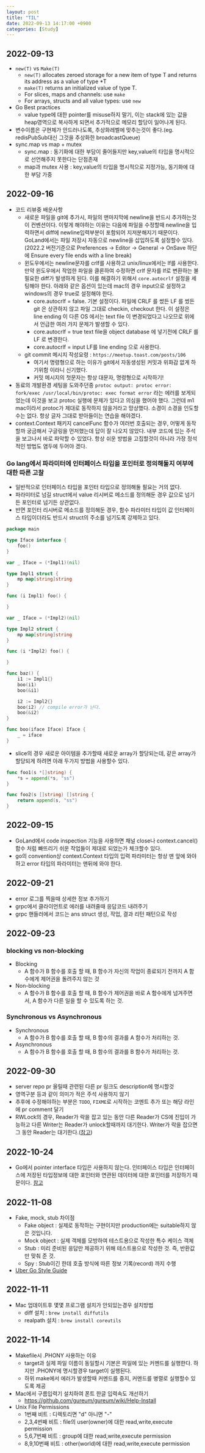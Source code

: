 ```yaml
---
layout: post
title: "TIL"
date: 2022-09-13 14:17:00 +0900
categories: [Study]
---
```


## 2022-09-13
- `new(T)` vs `Make(T)`
    - `new(T)` allocates zeroed storage for a new item of type T and returns its address as a value of type *T
    - `make(T)` returns an initialized value of type T.
    - For slices, maps and channels: use `make`
    - For arrays, structs and all value types: use  `new`
- Go Best practices
    - value type에 대한 pointer를 misuse하지 말기, 이는 stack에 있는 값을 heap영역으로 복사하게 되면서 추가적으로 메모리 할당이 일어나게 된다.
- 변수이름은 구현체가 안드러나도록, 추상화레벨에 맞추는것이 좋다.(eg. redisPubSub대신 그것을 추상화한 broadcastQueue)
- sync.map vs map + mutex
    - sync.map : 동기화에 대한 부담이 줄어들지만 key,value의 타입을 명시적으로 선언해주지 못한다는 단점존재
    - map과 mutex 사용 : key,value의 타입을 명시적으로 지정가능, 동기화에 대한 부담 가중

## 2022-09-16
- 코드 리뷰중 배운사항
    - 새로운 파일을 git에 추가시, 파일의 맨마지막에 newline을 반드시 추가하는것이 컨벤션이다. 이렇게 해야하는 이유는 다음에 파일을 수정할때 newline을 입력하면서 diff에 newline입력부분이 포함되어 지저분해지기 때문이다. GoLand에서는 파일 저장시 자동으로 newline을 삽입하도록 설정할수 있다.(2022.2 버전기준으로 Preferences -> Editor -> General -> OnSave 하단에 Ensure every file ends with a line break)
    - 윈도우에서는 newline문자를 crlf를 사용하고 unix/linux에서는 lf를 사용한다. 만약 윈도우에서 작업한 파일을 클론하여 수정하면 crlf 문자를 lf로 변환하는 불필요한 diff가 발생하게 된다. 이를 해결하기 위해서 `core.autocrlf` 설정을 세팅해야 한다. 아래와 같은 옵션이 있는데 mac의 경우 input으로 설정하고 windows의 경우 true로 설정해야 한다.
        - core.autocrlf = false. 기본 설정이다. 파일에 CRLF 를 썼든 LF 를 썼든 git 은 상관하지 않고 파일 그대로 checkin, checkout 한다. 이 설정은 line ending 이 다른 OS 에서는 text file 이 변경되었다고 나오므로 위에서 언급한 여러 가지 문제가 발생할 수 있다.
        - core.autocrlf = true text file을 object database 에 넣기전에 CRLF 를 LF 로 변경한다.
        - core.autocrlf = input LF를 line ending 으로 사용한다.
    - git commit 메시지 작성요령 : `https://meetup.toast.com/posts/106`
        - 여기서 명령형으로 하는 이유가 git에서 자동생성된 커밋과 위화감 없게 하기위함 이라니 신기했다.
        - 커밋 메시지의 첫문자는 항상 대문자, 명령형으로 시작하기!
- 동료의 개발환경 세팅을 도와주던중 `protoc output: protoc error: fork/exec /usr/local/bin/protoc: exec format error` 라는 에러를 보게되었는데 이것을 보고 protoc 실행에 문제가 있다고 의심을 했어야 했다. 그런데 m1 mac이라서 protoc가 제대로 동작하지 않을거라고 망상했다. 소경이 소경을 인도할수는 없다. 항상 글자 그대로 받아들이는 연습을 해야겠다.
- context.Context 패키지 cancelFunc 함수가 여러번 호출되는 경우, 어떻게 동작할까 궁금해서 구글링을 먼저했는데 답이 잘 나오지 않았다. 내부 코드에 있는 주석을 보고나서 바로 파악할 수 있었다. 항상 쉬운 방법을 고집할것이 아니라 가장 정석적인 방법도 염두에 두어야 겠다.

### Go lang에서 파라미터에 인터페이스 타입을 포인터로 정의해둘지 여부에 대한 따른 고찰
- 일반적으로 인터페이스 타입을 포인터 타입으로 정의해둘 필요는 거의 없다.
- 파라미터로 넘길 struct에서 value 리시버로 메소드를 정의해둔 경우 값으로 넘기든 포인터로 넘기든 상관없다.
- 반면 포인터 리시버로 메소드를 정의해둔 경우, 함수 파라미터 타입이 값 인터페이스 타입이더라도 반드시 struct의 주소를 넘기도록 강제하고 있다.

``` go
package main

type Iface interface {
    foo()
}

var _ Iface = (*Impl1)(nil)

type Impl1 struct {
    mp map[string]string
}

func (i Impl1) foo() {

}

var _ Iface = (*Impl2)(nil)

type Impl2 struct {
    mp map[string]string
}

func (i *Impl2) foo() {

}

func baz() {
    i1 := Impl1{}
    boo(i1)
    boo(&i1)

    i2 := Impl2{}
    boo(i2) // compile error가 난다.
    boo(&i2)
}

func boo(iface Iface) Iface {
    _ = iface
}
```

- slice의 경우 새로운 아이템을 추가할때 새로운 array가 할당되는데, 같은 array가 할당되게 하려면 아래 두가지 방법을 사용할수 있다.

``` go
func foo1(s *[]string) {
    *s = append(*s, "ss")
}

func foo2(s []string) []string {
    return append(s, "ss")
}
```


## 2022-09-15
- GoLand에서 code inspection 기능을 사용하면 채널 close나 context.cancel() 함수 처럼 빠뜨리기 쉬운 작업들이 제대로 되었는가 체크할수 있다.
- go의 convention상 context.Context 타입의 입력 파라미터는 항상 맨 앞에 와야하고 error 타입의 파라미터는 맨뒤에 와야 한다.

## 2022-09-21
- error 로그를 찍을때 상세한 정보 추가하기
- grpc에서 클라이언트로 에러를 내려줄때 응답코드 내려주기
- grpc 핸들러에서 코드는 ans struct 생성, 작업, 결과 리턴 패턴으로 작성

## 2022-09-23

### blocking vs non-blocking
- Blocking
    - A 함수가 B 함수를 호출 할 때, B 함수가 자신의 작업이 종료되기 전까지 A 함수에게 제어권을 돌려주지 않는 것
- Non-blocking
    - A 함수가 B 함수를 호출 할 때, B 함수가 제어권을 바로 A 함수에게 넘겨주면서, A 함수가 다른 일을 할 수 있도록 하는 것.

### Synchronous vs Asynchronous
- Synchronous
    - A 함수가 B 함수를 호출 할 때, B 함수의 결과를 A 함수가 처리하는 것.
- Asynchronous
    - A 함수가 B 함수를 호출 할 때, B 함수의 결과를 B 함수가 처리하는 것.

## 2022-09-30
- server repo pr 올릴때 관련된 다른 pr 링크도 description에 명시할것
- 영역구분 등과 같이 의미가 적은 주석 사용하지 않기
- 추후에 수정해야하는 부분은 `TODO`, `FIXME`로 시작하는 코멘트 추가 또는 해당 라인에 pr comment 달기
- RWLock의 경우, Reader가 락을 잡고 있는 동안 다른 Reader가 CS에 진입이 가능하고 다른 Writer는 Reader가 unlock할때까지 대기한다. Writer가 락을 잡으면 그 동안 Reader는 대기한다.([참고](https://medium.com/golangspec/sync-rwmutex-ca6c6c3208a0))

## 2022-10-24
- Go에서 pointer interface 타입은 사용하지 않는다. 인터페이스 타입은 인터페이스에 저장된 타입정보에 대한 포인터와 연관된 데이터에 대한 포인터를 저장하기 때문이다. [참고](https://stackoverflow.com/a/13511853/8276700)

## 2022-11-08
- Fake, mock, stub 차이점
    - Fake object : 실제로 동작하는 구현이지만 production에는 suitable하지 않은 것입니다.
    - Mock object : 실제 객체를 모방하여 테스트용으로 작성한 특수 케이스 객체
    - Stub : 미리 준비된 응답만 제공하기 위해 테스트용으로 작성한 것. 즉, 반환값만 맞춰 준 것.
    - Spy : Stub이긴 한데 호출 방식에 따른 정보 기록(record) 까지 수행
- [Uber Go Style Guide](https://github.com/uber-go/guide/blob/master/style.md#test-tables)

## 2022-11-11
- Mac 업데이트후 몇몇 프로그램 설치가 안되있는경우 설치방법
    - diff 설치 : `brew install diffutils`
    - realpath 설치 : `brew install coreutils`

## 2022-11-14
- Makefile시 .PHONY 사용하는 이유
  - target과 실제 파일 이름이 동일할시 기본은 파일에 있는 커멘드를 실행한다. 하지만 .PHONY에 명시할경우 target이 실행된다.
  - 하위 make에서 에러가 발생할때 커멘드를 중지, 커멘드를 병렬로 실행할수 있도록 제공
- Mac에서 구름입력기 설치하여 폰트 한글 입력속도 개선하기
  - https://github.com/gureum/gureum/wiki/Help-Install
- Unix File Permissions
  - 1번째 비트 : 디렉토리면 "d" 아니면 "-"
  - 2,3,4번째 비트 : file의 user(owner)에 대한 read,write,execute permission
  - 5,6,7번째 비트 : group에 대한 read,write,execute permission
  - 8,9,10번째 비트 : other(world)에 대한 read,write,execute permission

